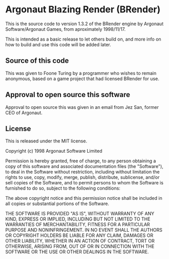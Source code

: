 # Argonaut Blazing Render (BRender)

This is the source code to version 1.3.2 of the BRender engine by Argonaut Software/Argonaut Games, from aproximately 1998/11/17.

This is intended as a basic release to let others build on, and more info on how to build and use this code will be added later.

## Source of this code

This was given to Foone Turing by a programmer who wishes to remain anonymous, based on a game project that had licensed BRender for use.

## Approval to open source this software

Approval to open source this was given in an email from Jez San, former CEO of Argonaut. 

## License

This is released under the MIT license.


Copyright (c) 1998 Argonaut Software Limited 

Permission is hereby granted, free of charge, to any person obtaining a copy
of this software and associated documentation files (the "Software"), to deal
in the Software without restriction, including without limitation the rights
to use, copy, modify, merge, publish, distribute, sublicense, and/or sell
copies of the Software, and to permit persons to whom the Software is
furnished to do so, subject to the following conditions:

The above copyright notice and this permission notice shall be included in all
copies or substantial portions of the Software.

THE SOFTWARE IS PROVIDED "AS IS", WITHOUT WARRANTY OF ANY KIND, EXPRESS OR
IMPLIED, INCLUDING BUT NOT LIMITED TO THE WARRANTIES OF MERCHANTABILITY,
FITNESS FOR A PARTICULAR PURPOSE AND NONINFRINGEMENT. IN NO EVENT SHALL THE
AUTHORS OR COPYRIGHT HOLDERS BE LIABLE FOR ANY CLAIM, DAMAGES OR OTHER
LIABILITY, WHETHER IN AN ACTION OF CONTRACT, TORT OR OTHERWISE, ARISING FROM,
OUT OF OR IN CONNECTION WITH THE SOFTWARE OR THE USE OR OTHER DEALINGS IN THE
SOFTWARE.